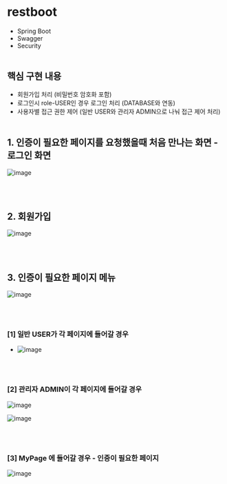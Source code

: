 # restboot
- Spring Boot
- Swagger
- Security
  <br><br>
## 핵심 구현 내용
-  회원가입 처리 (비밀번호 암호화 포함)
-  로그인시 role-USER인 경우 로그인 처리 (DATABASE와 연동)
-  사용자별 접근 권한 제어 (일반 USER와 관리자 ADMIN으로 나눠 접근 제어 처리)
<br><br>
## 1. 인증이 필요한 페이지를 요청했을때 처음 만나는 화면 -로그인 화면
![image](https://github.com/swanbaek/restboot/assets/20180958/f51e3817-01d5-4443-8806-dc75e0fa7c64)

<br><br>
## 2. 회원가입
![image](https://github.com/swanbaek/restboot/assets/20180958/acd75895-cdd9-4642-808c-5bf3e9380eea)

<br><br>
## 3. 인증이 필요한 페이지 메뉴
![image](https://github.com/swanbaek/restboot/assets/20180958/617059a4-4c65-4164-ab72-5219d0b1022b)

<br><br>

### [1] 일반 USER가 각 페이지에 들어갈 경우
- ![image](https://github.com/swanbaek/restboot/assets/20180958/025c11e3-badb-48e3-96c1-0f8a0715ab30)

<br><br>

### [2] 관리자 ADMIN이 각 페이지에 들어갈 경우

![image](https://github.com/swanbaek/restboot/assets/20180958/494352e9-e303-42b5-a813-0ba8d0a0f87a)

![image](https://github.com/swanbaek/restboot/assets/20180958/36ec4e63-75b3-422a-b49e-8001d1d2e0b1)

<br><br>

### [3] MyPage 에 들어갈 경우 - 인증이 필요한 페이지

![image](https://github.com/swanbaek/restboot/assets/20180958/f099e47f-378a-4016-bf36-e150ea98d71f)

<br><br>




